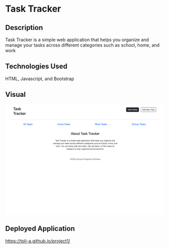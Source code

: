 # Task Tracker

## Description

Task Tracker is a simple web application that helps you organize and manage your tasks across different categories such as school, home, and work

## Technologies Used
HTML, Javascript, and Bootstrap

## Visual

![alt text](<./assets/images/TaskTracker.png>)

## Deployed Application

https://toli-a.github.io/project1/
